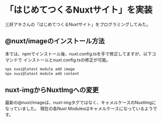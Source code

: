 # 「はじめてつくるNuxtサイト」を実装

三好アキさんの「はじめてつくるNuxtサイト」をプログラミングしてみた。

## @nuxt/imageのインストール方法

本では、npmでインストール後、nuxt.config.tsを手で修正してますが、以下コマンドで
インストールとnuxt.config.tsの修正が可能。

```bash
npx nuxi@latest module add image
npx nuxi@latest module add content
```

## nuxt-imgからNuxtImgへの変更

最新の@nuxt/imageは、nuxt-imgタグではなく、キャメルケースのNuxtImgになっていました。
現在の各Nuxt Modulesはキャメルケースになっているようです。
